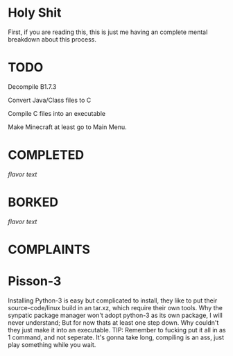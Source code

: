 # Holy Shit
First, if you are reading this, this is just me having an complete mental breakdown about this process.

# TODO
Decompile B1.7.3

Convert Java/Class files to C

Compile C files into an executable

Make Minecraft at least go to Main Menu.

# COMPLETED
*flavor text*

# BORKED
*flavor text*

# COMPLAINTS
# Pisson-3
Installing Python-3 is easy but complicated to install, they like to put their source-code/linux build in an tar.xz, which require their own tools.
Why the synpatic package manager won't adopt python-3 as its own package, I will never understand; But for now thats at least one step down. Why couldn't they just make it into an executable. TIP: Remember to fucking put it all in as 1 command, and not seperate. It's gonna take long, compiling is an ass, just play something while you wait.
